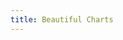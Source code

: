 ```yaml
---
title: Beautiful Charts
---
```


<script setup lang="ts">
import Charts from "../../.vitepress/theme/components/charts/Charts.vue"
</script>

<Charts />
